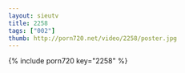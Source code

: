 ```yaml
--- 
layout: sieutv
title: 2258
tags: ["002"]
thumb: http://porn720.net/video/2258/poster.jpg
---
```

{% include porn720 key="2258" %} 
